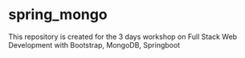 # spring_mongo
This repository is created for the 3 days workshop on Full Stack Web Development with Bootstrap, MongoDB, Springboot
